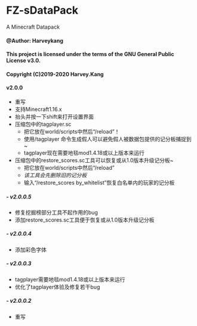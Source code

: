 # FZ-sDataPack
A Minecraft Datapack
#### @Author: Harveykang

#### This project is licensed under the terms of the GNU General Public License v3.0.
#### Copyright (C)2019-2020 Harvey.Kang

#### v2.0.0
- 重写
- 支持Minecraft1.16.x
- 抬头并按一下shift来打开设置界面
- 压缩包中的tagplayer.sc
  - 把它放在world/scripts中然后“/reload”！
  - 使用/tagplayer 命令生成假人可以避免假人被数据包提供的记分板捕捉到~
  - tagplayer现在需要地毯mod1.4.18或以上版本来运行
- 压缩包中的restore_scores.sc工具可以恢复或从1.0版本升级记分板~
  - 把它放在world/scripts中然后“/reload”
  - *该工具会先删除旧的记分板*
  - 输入“/restore_scores by_whitelist”恢复白名单内的玩家的记分板
##### - v2.0.0.5
  - 修复挖掘榜部分工具不起作用的bug
  - 添加restore_scores.sc工具便于恢复或从1.0版本升级记分板
##### - v2.0.0.4
  - 添加彩色字体
##### - v2.0.0.3
  - tagplayer需要地毯mod1.4.18或以上版本来运行
  - 优化了tagplayer体验及修复若干bug
##### - v2.0.0.2
  - 重写